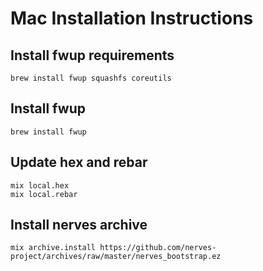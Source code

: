 Mac Installation Instructions
=============================

## Install fwup requirements

```
brew install fwup squashfs coreutils
```

## Install fwup

```
brew install fwup
```

## Update hex and rebar

```
mix local.hex
mix local.rebar
```

## Install nerves archive

```
mix archive.install https://github.com/nerves-project/archives/raw/master/nerves_bootstrap.ez
```
